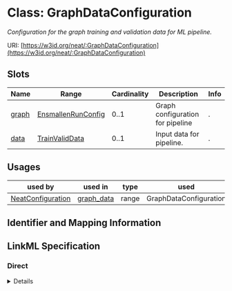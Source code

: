 # Class: GraphDataConfiguration
_Configuration for the graph training and validation data for ML pipeline._





URI: [https://w3id.org/neat/:GraphDataConfiguration](https://w3id.org/neat/:GraphDataConfiguration)



<!-- no inheritance hierarchy -->



## Slots

| Name | Range | Cardinality | Description  | Info |
| ---  | --- | --- | --- | --- |
| [graph](graph.md) | [EnsmallenRunConfig](EnsmallenRunConfig.md) | 0..1 | Graph configuration for pipeline  | . |
| [data](data.md) | [TrainValidData](TrainValidData.md) | 0..1 | Input data for pipeline.  | . |


## Usages


| used by | used in | type | used |
| ---  | --- | --- | --- |
| [NeatConfiguration](NeatConfiguration.md) | [graph_data](graph_data.md) | range | GraphDataConfiguration |



## Identifier and Mapping Information









## LinkML Specification

<!-- TODO: investigate https://stackoverflow.com/questions/37606292/how-to-create-tabbed-code-blocks-in-mkdocs-or-sphinx -->

### Direct

<details>
```yaml
name: GraphDataConfiguration
description: Configuration for the graph training and validation data for ML pipeline.
from_schema: https://w3id.org/neat
attributes:
  graph:
    name: graph
    description: Graph configuration for pipeline
    from_schema: https://w3id.org/neat
    range: EnsmallenRunConfig
  data:
    name: data
    description: Input data for pipeline.
    from_schema: https://w3id.org/neat
    range: TrainValidData

```
</details>

### Induced

<details>
```yaml
name: GraphDataConfiguration
description: Configuration for the graph training and validation data for ML pipeline.
from_schema: https://w3id.org/neat
attributes:
  graph:
    name: graph
    description: Graph configuration for pipeline
    from_schema: https://w3id.org/neat
    alias: graph
    owner: GraphDataConfiguration
    range: EnsmallenRunConfig
  data:
    name: data
    description: Input data for pipeline.
    from_schema: https://w3id.org/neat
    alias: data
    owner: GraphDataConfiguration
    range: TrainValidData

```
</details>